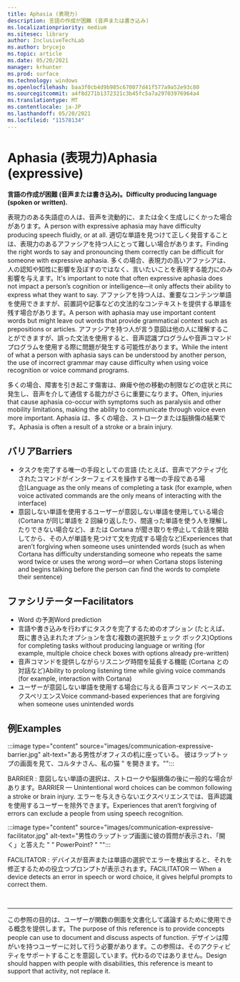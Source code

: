 ```yaml
---
title: Aphasia (表現力)
description: 言語の作成が困難 (音声または書き込み)
ms.localizationpriority: medium
ms.sitesec: library
author: InclusiveTechLab
ms.author: brycejo
ms.topic: article
ms.date: 05/20/2021
manager: krhunter
ms.prod: surface
ms.technology: windows
ms.openlocfilehash: baa3f0cb4d9b985c670077d41f577a9a52e93c80
ms.sourcegitcommit: a4f8d271b1372321c3b45fc5a7a29703976964a4
ms.translationtype: MT
ms.contentlocale: ja-JP
ms.lasthandoff: 05/20/2021
ms.locfileid: "11578134"
---
```

# <a name="aphasia-expressive"></a><span data-ttu-id="bb3a3-103">Aphasia (表現力)</span><span class="sxs-lookup"><span data-stu-id="bb3a3-103">Aphasia (expressive)</span></span> 

**<span data-ttu-id="bb3a3-104">言語の作成が困難 (音声または書き込み)。</span><span class="sxs-lookup"><span data-stu-id="bb3a3-104">Difficulty producing language (spoken or written).</span></span>**

<span data-ttu-id="bb3a3-105">表現力のある失語症の人は、音声を流動的に、または全く生成しにくかった場合があります。</span><span class="sxs-lookup"><span data-stu-id="bb3a3-105">A person with expressive aphasia may have difficulty producing speech fluidly, or at all.</span></span> <span data-ttu-id="bb3a3-106">適切な単語を見つけて正しく発音することは、表現力のあるアファシアを持つ人にとって難しい場合があります。</span><span class="sxs-lookup"><span data-stu-id="bb3a3-106">Finding the right words to say and pronouncing them correctly can be difficult for someone with expressive aphasia.</span></span> <span data-ttu-id="bb3a3-107">多くの場合、表現力の高いアファシアは、人の認知や知性に影響を及ぼすのではなく、言いたいことを表現する能力にのみ影響を与えます。</span><span class="sxs-lookup"><span data-stu-id="bb3a3-107">It's important to note that often expressive aphasia does not impact a person’s cognition or intelligence—it only affects their ability to express what they want to say.</span></span> <span data-ttu-id="bb3a3-108">アファシアを持つ人は、重要なコンテンツ単語を使用できますが、前置詞や記事などの文法的なコンテキストを提供する単語を残す場合があります。</span><span class="sxs-lookup"><span data-stu-id="bb3a3-108">A person with aphasia may use important content words but might leave out words that provide grammatical context such as prepositions or articles.</span></span> <span data-ttu-id="bb3a3-109">アファシアを持つ人が言う意図は他の人に理解することができますが、誤った文法を使用すると、音声認識プログラムや音声コマンド プログラムを使用する際に問題が発生する可能性があります。</span><span class="sxs-lookup"><span data-stu-id="bb3a3-109">While the intent of what a person with aphasia says can be understood by another person, the use of incorrect grammar may cause difficulty when using voice recognition or voice command programs.</span></span>

<span data-ttu-id="bb3a3-110">多くの場合、障害を引き起こす傷害は、麻痺や他の移動の制限などの症状と共に発生し、音声を介して通信する能力がさらに重要になります。</span><span class="sxs-lookup"><span data-stu-id="bb3a3-110">Often, injuries that cause aphasia co-occur with symptoms such as paralysis and other mobility limitations, making the ability to communicate through voice even more important.</span></span> <span data-ttu-id="bb3a3-111">Aphasia は、多くの場合、ストロークまたは脳損傷の結果です。</span><span class="sxs-lookup"><span data-stu-id="bb3a3-111">Aphasia is often a result of a stroke or a brain injury.</span></span>

## <a name="barriers"></a><span data-ttu-id="bb3a3-112">バリア</span><span class="sxs-lookup"><span data-stu-id="bb3a3-112">Barriers</span></span>
* <span data-ttu-id="bb3a3-113">タスクを完了する唯一の手段としての言語 (たとえば、音声でアクティブ化されたコマンドがインターフェイスを操作する唯一の手段である場合)</span><span class="sxs-lookup"><span data-stu-id="bb3a3-113">Language as the only means of completing a task (for example, when voice activated commands are the only means of interacting with the interface)</span></span>
* <span data-ttu-id="bb3a3-114">意図しない単語を使用するユーザーが意図しない単語を使用している場合 (Cortana が同じ単語を 2 回繰り返したり、間違った単語を使う人を理解したりできない場合など)、または Cortana が聞き取りを停止して会話を開始してから、その人が単語を見つけて文を完成する場合など)</span><span class="sxs-lookup"><span data-stu-id="bb3a3-114">Experiences that aren’t forgiving when someone uses unintended words (such as when Cortana has difficulty understanding someone who repeats the same word twice or uses the wrong word—or when Cortana stops listening and begins talking before the person can find the words to complete their sentence)</span></span> 

## <a name="facilitators"></a><span data-ttu-id="bb3a3-115">ファシリテーター</span><span class="sxs-lookup"><span data-stu-id="bb3a3-115">Facilitators</span></span>
* <span data-ttu-id="bb3a3-116">Word の予測</span><span class="sxs-lookup"><span data-stu-id="bb3a3-116">Word prediction</span></span>
* <span data-ttu-id="bb3a3-117">言語や書き込みを行わずにタスクを完了するためのオプション (たとえば、既に書き込まれたオプションを含む複数の選択肢チェック ボックス)</span><span class="sxs-lookup"><span data-stu-id="bb3a3-117">Options for completing tasks without producing language or writing (for example, multiple choice check boxes with options already pre-written)</span></span>
* <span data-ttu-id="bb3a3-118">音声コマンドを提供しながらリスニング時間を延長する機能 (Cortana との対話など)</span><span class="sxs-lookup"><span data-stu-id="bb3a3-118">Ability to prolong listening time while giving voice commands (for example, interaction with Cortana)</span></span>
* <span data-ttu-id="bb3a3-119">ユーザーが意図しない単語を使用する場合に与える音声コマンド ベースのエクスペリエンス</span><span class="sxs-lookup"><span data-stu-id="bb3a3-119">Voice command-based experiences that are forgiving when someone uses unintended words</span></span>

## <a name="examples"></a><span data-ttu-id="bb3a3-120">例</span><span class="sxs-lookup"><span data-stu-id="bb3a3-120">Examples</span></span>

:::image type="content" source="images/communication-expressive-barrier.jpg" alt-text="ある男性がオフィスの机に座っている。 彼はラップトップの画面を見て、コルタナさん、私の猫 &quot; を開きます。&quot;":::

<span data-ttu-id="bb3a3-123">BARRIER : 意図しない単語の選択は、ストロークや脳損傷の後に一般的な場合があります。</span><span class="sxs-lookup"><span data-stu-id="bb3a3-123">BARRIER — Unintentional word choices can be common following a stroke or brain injury.</span></span> <span data-ttu-id="bb3a3-124">エラーを与えきらないエクスペリエンスでは、音声認識を使用するユーザーを除外できます。</span><span class="sxs-lookup"><span data-stu-id="bb3a3-124">Experiences that aren’t forgiving of errors can exclude a people from using speech recognition.</span></span>

:::image type="content" source="images/communication-expressive-facilitator.jpg" alt-text="男性のラップトップ画面に彼の質問が表示され、「開く」と答えた &quot; &quot; PowerPoint? &quot; &quot;":::

<span data-ttu-id="bb3a3-126">FACILITATOR : デバイスが音声または単語の選択でエラーを検出すると、それを修正するための役立つプロンプトが表示されます。</span><span class="sxs-lookup"><span data-stu-id="bb3a3-126">FACILITATOR — When a device detects an error in speech or word choice, it gives helpful prompts to correct them.</span></span> 


&nbsp;

[comment]: # (フッター ステートメント)
___
<span data-ttu-id="bb3a3-128">この参照の目的は、ユーザーが関数の側面を文書化して議論するために使用できる概念を提供します。</span><span class="sxs-lookup"><span data-stu-id="bb3a3-128">The purpose of this reference is to provide concepts people can use to document and discuss aspects of function.</span></span> <span data-ttu-id="bb3a3-129">デザインは障がいを持つユーザーに対して行う必要があります。この参照は、そのアクティビティをサポートすることを意図しています。代わるのではありません。</span><span class="sxs-lookup"><span data-stu-id="bb3a3-129">Design should happen with people with disabilities, this reference is meant to support that activity, not replace it.</span></span> 